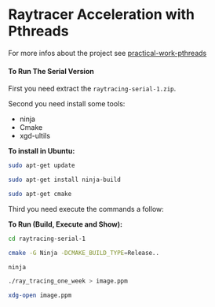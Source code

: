 # Raytracer Acceleration with Pthreads

For more infos about the project see [practical-work-pthreads](./practical-work-pthreads.pdf)

#### To Run The Serial Version

First you need extract the `raytracing-serial-1.zip`.

Second you need install some tools:

-   ninja
-   Cmake    
-   xgd-ultils

**To install in Ubuntu:**

``` bash
sudo apt-get update
```

``` bash
sudo apt-get install ninja-build
```

``` bash
sudo apt-get cmake
```

Third you need execute the commands a follow:

**To Run (Build, Execute and Show):**

``` bash
cd raytracing-serial-1
```

``` bash
cmake -G Ninja -DCMAKE_BUILD_TYPE=Release..
```

``` bash
ninja
```

``` bash
./ray_tracing_one_week > image.ppm
```

``` bash
xdg-open image.ppm
```
